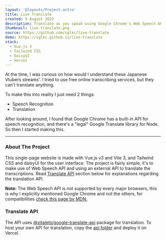 ```yaml
---
layout: '@layouts/Project.astro'
title: Live Translate
created: 9 August 2022
description: Translate as you speak using Google Chrome's Web Speech API for speech recognition
thumbnail: live-translate.png
source: https://github.com/sglkc/live-translate
demo: https://sglkc.github.io/live-translate
stack:
  - Vue.js 3
  - Tailwind CSS
  - DaisyUI
  - Vercel
---
```


At the time, I was curious on how would I understand these Japanese Vtubers
streams'. I tried to use free online transcribing services, but they can't
translate anything.

To make this into reality I just need 2 things:
- Speech Recognition
- Translation

After looking around, I found that Google Chrome has a built-in API for speech
recognition, and there's a "legal" Google Translate library for Node. So then I
started making this.

<hr />

### About The Project

This single-page website is made with Vue.js v3 and Vite 3, and Tailwind CSS and daisyUI for the user interface.
The project is fairly simple, it's to make use of Web Speech API and using an external API to translate the transcriptions.
Read [Translate API](#translate-api) section below for explanations regarding the translation API.

<strong>Note: </strong> The Web Speech API is not supported by every major browsers, this is why I explicitly mentioned Google Chrome and not the others,
for compatibilities [check this page by MDN.](https://developer.mozilla.org/en-US/docs/Web/API/Web_Speech_API#browser_compatibility)

### Translate API

The API uses [@vitalets/google-translate-api](https://www.npmjs.com/package/@vitalets/google-translate-api) package for translation.
To host your own API for translation, copy the [api folder](/api) and deploy it on Vercel.
